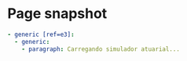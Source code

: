 # Page snapshot

```yaml
- generic [ref=e3]:
  - generic:
    - paragraph: Carregando simulador atuarial...
```